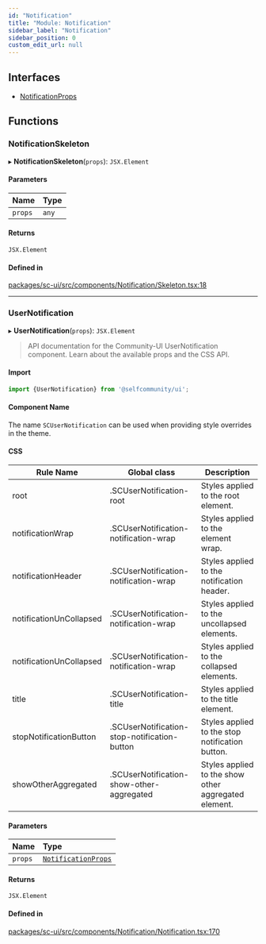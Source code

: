 ```yaml
---
id: "Notification"
title: "Module: Notification"
sidebar_label: "Notification"
sidebar_position: 0
custom_edit_url: null
---
```


## Interfaces

- [NotificationProps](../interfaces/Notification.NotificationProps)

## Functions

### NotificationSkeleton

▸ **NotificationSkeleton**(`props`): `JSX.Element`

#### Parameters

| Name | Type |
| :------ | :------ |
| `props` | `any` |

#### Returns

`JSX.Element`

#### Defined in

[packages/sc-ui/src/components/Notification/Skeleton.tsx:18](https://github.com/selfcommunity/community-ui/blob/9148e4e/packages/sc-ui/src/components/Notification/Skeleton.tsx#L18)

___

### UserNotification

▸ **UserNotification**(`props`): `JSX.Element`

> API documentation for the Community-UI UserNotification component. Learn about the available props and the CSS API.

#### Import

```jsx
import {UserNotification} from '@selfcommunity/ui';
```

#### Component Name

The name `SCUserNotification` can be used when providing style overrides in the theme.

#### CSS

|Rule Name|Global class|Description|
|---|---|---|
|root|.SCUserNotification-root|Styles applied to the root element.|
|notificationWrap|.SCUserNotification-notification-wrap|Styles applied to the element wrap.|
|notificationHeader|.SCUserNotification-notification-wrap|Styles applied to the notification header.|
|notificationUnCollapsed|.SCUserNotification-notification-wrap|Styles applied to the uncollapsed elements.|
|notificationUnCollapsed|.SCUserNotification-notification-wrap|Styles applied to the collapsed elements.|
|title|.SCUserNotification-title|Styles applied to the title element.|
|stopNotificationButton|.SCUserNotification-stop-notification-button|Styles applied to the stop notification button.|
|showOtherAggregated|.SCUserNotification-show-other-aggregated|Styles applied to the show other aggregated element.|

#### Parameters

| Name | Type |
| :------ | :------ |
| `props` | [`NotificationProps`](../interfaces/Notification.NotificationProps) |

#### Returns

`JSX.Element`

#### Defined in

[packages/sc-ui/src/components/Notification/Notification.tsx:170](https://github.com/selfcommunity/community-ui/blob/9148e4e/packages/sc-ui/src/components/Notification/Notification.tsx#L170)
